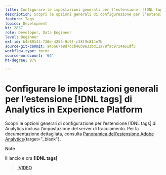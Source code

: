 ```yaml
---
title: Configurare le impostazioni generali per l’estensione  [!DNL tags] di Analytics in Experience Platform
description: Scopri le opzioni generali di configurazione per l’estensione  [!DNL tags]  di Analytics inclusa l’impostazione del server di tracciamento.
feature: Tags
topics: Development
kt: 2837
role: Developer, Data Engineer
level: Beginner
exl-id: b4e89144-730e-4256-9c9f-c38f9c814e7b
source-git-commit: a45667a8d7ccb46b9e33bd11a78fac9714a61df5
workflow-type: tm+mt
source-wordcount: '64'
ht-degree: 87%

---
```


# Configurare le impostazioni generali per l’estensione [!DNL tags] di Analytics in Experience Platform

Scopri le opzioni generali di configurazione per l’estensione [!DNL tags] di Analytics inclusa l’impostazione del server di tracciamento. Per la documentazione dettagliata, consulta [Panoramica dell&#39;estensione Adobe Analytics](https://experienceleague.adobe.com/docs/experience-platform/tags/extensions/client/analytics/overview.html?lang=it){target="_blank"}.

>[!NOTE]
>
> Il lancio è ora **[!DNL tags]**

>[!VIDEO](https://video.tv.adobe.com/v/27093/?quality=12&learn=on)
